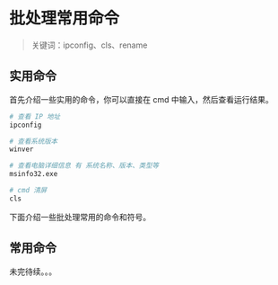 # 批处理常用命令

> 关键词：ipconfig、cls、rename

## 实用命令

首先介绍一些实用的命令，你可以直接在 cmd 中输入，然后查看运行结果。

```bash
# 查看 IP 地址
ipconfig

# 查看系统版本
winver

# 查看电脑详细信息 有 系统名称、版本、类型等
msinfo32.exe

# cmd 清屏
cls
```

下面介绍一些批处理常用的命令和符号。

## 常用命令

未完待续。。。